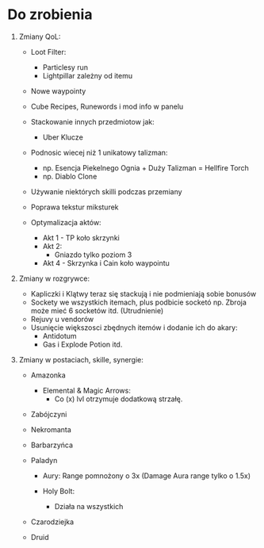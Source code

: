 # Do zrobienia

1. Zmiany QoL:
    
    - Loot Filter:
        + Particlesy run
        + Lightpillar zależny od itemu

    - Nowe waypointy

    - Cube Recipes, Runewords i mod info w panelu    

    - Stackowanie innych przedmiotow jak:
        + Uber Klucze
    
    - Podnosic wiecej niż 1 unikatowy talizman:
        + np. Esencja Piekelnego Ognia + Duży Talizman = Hellfire Torch
        + np. Diablo Clone 

    - Używanie niektórych skilli podczas przemiany
    - Poprawa tekstur miksturek
    - Optymalizacja aktów:
        + Akt 1 - TP koło skrzynki
        + Akt 2:
            - Gniazdo tylko poziom 3
        + Akt 4 - Skrzynka i Cain koło waypointu

2. Zmiany w rozgrywce:

    - Kapliczki i Klątwy teraz się stackują i nie podmieniają sobie bonusów
    - Sockety we wszystkich itemach, plus podbicie socketó np. Zbroja może mieć 6 socketów itd. (Utrudnienie)
    - Rejuvy u vendorów
    - Usunięcie większosci zbędnych itemów i dodanie ich do akary:
        + Antidotum
        + Gas i Explode Potion itd.
    
3. Zmiany w postaciach, skille, synergie:

    - Amazonka
        + Elemental & Magic Arrows:
            - Co (x) lvl otrzymuje dodatkową strzałę. 

    - Zabójczyni

    - Nekromanta

    - Barbarzyńca

    - Paladyn
        + Aury:
            Range pomnożony o 3x (Damage Aura range tylko o 1.5x)

        + Holy Bolt:
            - Działa na wszystkich

    - Czarodziejka

    - Druid
